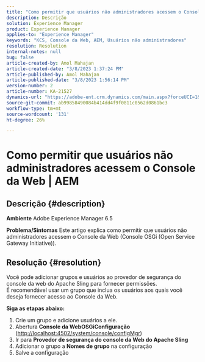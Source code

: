 ```yaml
---
title: "Como permitir que usuários não administradores acessem o Console da Web | AEM"
description: Descrição
solution: Experience Manager
product: Experience Manager
applies-to: "Experience Manager"
keywords: "KCS, Console da Web, AEM, Usuários não administradores"
resolution: Resolution
internal-notes: null
bug: false
article-created-by: Amol Mahajan
article-created-date: "3/8/2023 1:37:24 PM"
article-published-by: Amol Mahajan
article-published-date: "3/8/2023 1:56:14 PM"
version-number: 2
article-number: KA-21527
dynamics-url: "https://adobe-ent.crm.dynamics.com/main.aspx?forceUCI=1&pagetype=entityrecord&etn=knowledgearticle&id=e16cac55-b6bd-ed11-83ff-6045bd006268"
source-git-commit: ab99858490084b414dd4f9f0811c0562d0861bc3
workflow-type: tm+mt
source-wordcount: '131'
ht-degree: 26%

---
```


# Como permitir que usuários não administradores acessem o Console da Web | AEM

## Descrição {#description}

<b>Ambiente</b>
Adobe Experience Manager 6.5


<b>Problema/Sintomas</b>
Este artigo explica como permitir que usuários não administradores acessem o Console da Web (Console OSGi (Open Service Gateway Initiative)).


## Resolução {#resolution}

Você pode adicionar grupos e usuários ao provedor de segurança do console da web do Apache Sling para fornecer permissões.<br>
É recomendável usar um grupo que inclua os usuários aos quais você deseja fornecer acesso ao Console da Web.



<b>Siga as etapas abaixo:</b>

1. Crie um grupo e adicione usuários a ele.
2. Abertura <b>Console da Web</b><b>OSGi</b><b>Configuração</b> ([http://localhost:4502/system/console/configMgr](http://localhost:4502/system/console/configMgr))
3. Ir para <b>Provedor de segurança do console da Web do Apache Sling</b>
4. Adicionar o grupo a <b>Nomes de grupo</b> na configuração
5. Salve a configuração

